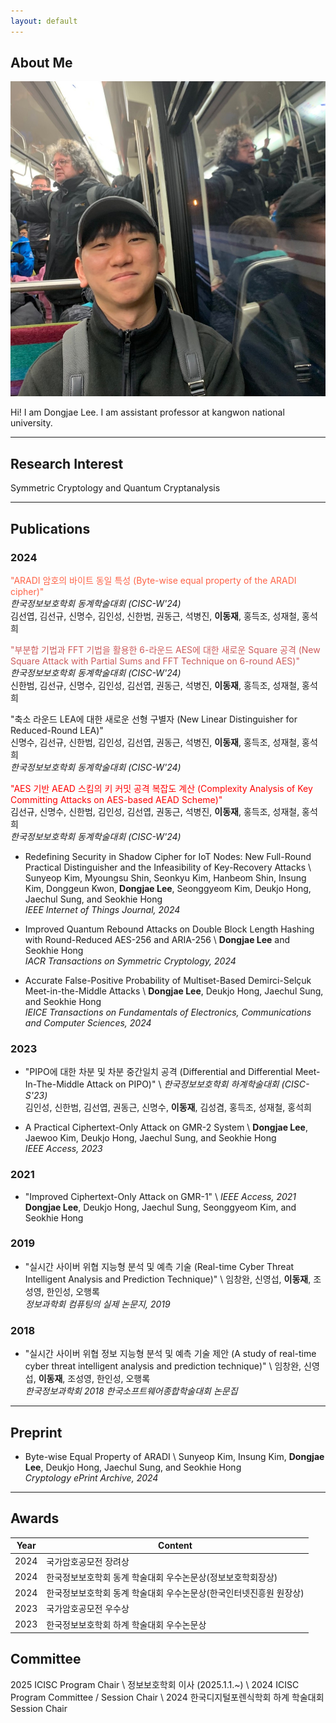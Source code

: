 ```yaml
---
layout: default
---
```


## About Me

<img class="profile-picture" src="face.jpg">

Hi! I am Dongjae Lee. I am assistant professor at kangwon national university.

---

## Research Interest

Symmetric Cryptology and Quantum Cryptanalysis

---

## Publications

### 2024

<span style="color:tomato">"ARADI 암호의 바이트 동일 특성 (Byte-wise equal property of the ARADI cipher)"</span> <br>
*한국정보보호학회 동계학술대회 (CISC-W'24)* </br>
김선엽, 김선규, 신명수, 김인성, 신한범, 권동근, 석병진, **이동재**, 홍득조, 성재철, 홍석희  


<span style="color:indianred">"부분합 기법과 FFT 기법을 활용한 6-라운드 AES에 대한 새로운 Square 공격 (New Square Attack with Partial Sums and FFT Technique on 6-round AES)" </span> <br>
*한국정보보호학회 동계학술대회 (CISC-W'24)* </br>
신한범, 김선규, 신명수, 김인성, 김선엽, 권동근, 석병진, **이동재**, 홍득조, 성재철, 홍석희  <br>


<span style="color:margenta">"축소 라운드 LEA에 대한 새로운 선형 구별자 (New Linear Distinguisher for Reduced-Round LEA)" </span> <br>
신명수, 김선규, 신한범, 김인성, 김선엽, 권동근, 석병진, **이동재**, 홍득조, 성재철, 홍석희  
*한국정보보호학회 동계학술대회 (CISC-W'24)*

<span style="color:red"> "AES 기반 AEAD 스킴의 키 커밋 공격 복잡도 계산 (Complexity Analysis of Key Committing Attacks on AES-based AEAD Scheme)" </span> <br>
김선규, 신명수, 신한범, 김인성, 김선엽, 권동근, 석병진, **이동재**, 홍득조, 성재철, 홍석희  
*한국정보보호학회 동계학술대회 (CISC-W'24)*

- Redefining Security in Shadow Cipher for IoT Nodes: New Full-Round Practical Distinguisher and the Infeasibility of Key-Recovery Attacks \\
Sunyeop Kim, Myoungsu Shin, Seonkyu Kim, Hanbeom Shin, Insung Kim, Donggeun Kwon, **Dongjae Lee**, Seonggyeom Kim, Deukjo Hong, Jaechul Sung, and Seokhie Hong  
*IEEE Internet of Things Journal, 2024*

- Improved Quantum Rebound Attacks on Double Block Length Hashing with Round-Reduced AES-256 and ARIA-256 \\
**Dongjae Lee** and Seokhie Hong  
*IACR Transactions on Symmetric Cryptology, 2024*

- Accurate False-Positive Probability of Multiset-Based Demirci-Selçuk Meet-in-the-Middle Attacks \\
**Dongjae Lee**, Deukjo Hong, Jaechul Sung, and Seokhie Hong  
*IEICE Transactions on Fundamentals of Electronics, Communications and Computer Sciences, 2024*

### 2023

- "PIPO에 대한 차분 및 차분 중간일치 공격 (Differential and Differential Meet-In-The-Middle Attack on PIPO)" \\
*한국정보보호학회 하계학술대회 (CISC-S'23)*  
김인성, 신한범, 김선엽, 권동근, 신명수, **이동재**, 김성겸, 홍득조, 성재철, 홍석희  

- A Practical Ciphertext-Only Attack on GMR-2 System \\
**Dongjae Lee**, Jaewoo Kim, Deukjo Hong, Jaechul Sung, and Seokhie Hong  
*IEEE Access, 2023*

### 2021

- "Improved Ciphertext-Only Attack on GMR-1" \\
*IEEE Access, 2021*
**Dongjae Lee**, Deukjo Hong, Jaechul Sung, Seonggyeom Kim, and Seokhie Hong  

### 2019

- "실시간 사이버 위협 지능형 분석 및 예측 기술 (Real-time Cyber Threat Intelligent Analysis and Prediction Technique)" \\
임창완, 신영섭, **이동재**, 조성영, 한인성, 오행록  
*정보과학회 컴퓨팅의 실제 논문지, 2019*

### 2018

- "실시간 사이버 위협 정보 지능형 분석 및 예측 기술 제안 (A study of real-time cyber threat intelligent analysis and prediction technique)" \\
임창완, 신영섭, **이동재**, 조성영, 한인성, 오행록  
*한국정보과학회 2018 한국소프트웨어종합학술대회 논문집*


---

## Preprint

- Byte-wise Equal Property of ARADI \\
Sunyeop Kim, Insung Kim, **Dongjae Lee**, Deukjo Hong, Jaechul Sung, and Seokhie Hong  
*Cryptology ePrint Archive, 2024*

---

## Awards

Year | Content 
-----|-------
2024 | 국가암호공모전 장려상
2024 | 한국정보보호학회 동계 학술대회 우수논문상(정보보호학회장상)
2024 | 한국정보보호학회 동계 학술대회 우수논문상(한국인터넷진흥원 원장상)
2023 | 국가암호공모전 우수상
2023 | 한국정보보호학회 하계 학술대회 우수논문상

## Committee
2025 ICISC Program Chair \\
정보보호학회 이사 (2025.1.1.~) \\
2024 ICISC Program Committee / Session Chair \\
2024 한국디지털포렌식학회 하계 학술대회 Session Chair